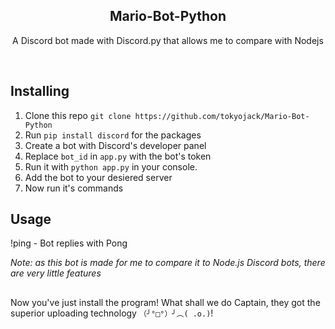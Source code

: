 <h2  align="center">Mario-Bot-Python</h2>
<p  align="center">A Discord bot made with Discord.py that allows me to compare with Nodejs</p>

<br/>

## Installing

1. Clone this repo ```git clone https://github.com/tokyojack/Mario-Bot-Python```
2. Run ```pip install discord``` for the packages
3. Create a bot with Discord's developer panel
4. Replace ```bot_id``` in ```app.py``` with the bot's token
5. Run it with ```python app.py``` in your console.
6. Add the bot to your desiered server
7. Now run it's commands


## Usage

!ping - Bot replies with Pong

*Note: as this bot is made for me to compare it to Node.js Discord bots, there are very little features*

##

Now you've just install the program! What shall we do Captain, they got the superior uploading technology  ```（╯°□°）╯︵( .o.)```!
